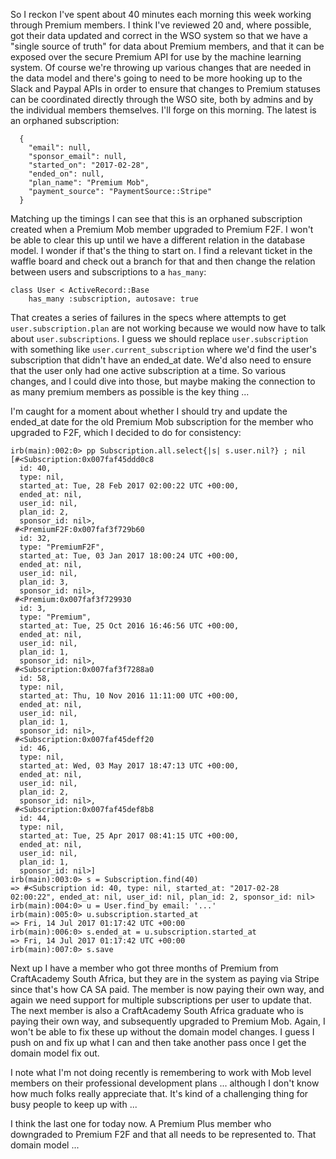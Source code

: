 So I reckon I've spent about 40 minutes each morning this week working through Premium members.  I think I've reviewed 20 and, where possible, got their data updated and correct in the WSO system so that we have a "single source of truth" for data about Premium members, and that it can be exposed over the secure Premium API for use by the machine learning system.  Of course we're throwing up various changes that are needed in the data model and there's going to need to be more hooking up to the Slack and Paypal APIs in order to ensure that changes to Premium statuses can be coordinated directly through the WSO site, both by admins and by the individual members themselves.  I'll forge on this morning.  The latest is an orphaned subscription:

```
  {
    "email": null,
    "sponsor_email": null,
    "started_on": "2017-02-28",
    "ended_on": null,
    "plan_name": "Premium Mob",
    "payment_source": "PaymentSource::Stripe"
  }
  ```
  
Matching up the timings I can see that this is an orphaned subscription created when a Premium Mob member upgraded to Premium F2F.  I won't be able to clear this up until we have a different relation in the database model.  I wonder if that's the thing to start on.  I find a relevant ticket in the waffle board and check out a branch for that and then change the relation between users and subscriptions to a `has_many`:

```
class User < ActiveRecord::Base
    has_many :subscription, autosave: true
```

That creates a series of failures in the specs where attempts to get `user.subscription.plan` are not working because we would now have to talk about `user.subscriptions`.  I guess we should replace `user.subscription` with something like `user.current_subscription` where we'd find the user's subscription that didn't have an ended_at date.  We'd also need to ensure that the user only had one active subscription at a time.  So various changes, and I could dive into those, but maybe making the connection to as many premium members as possible is the key thing ...

I'm caught for a moment about whether I should try and update the ended_at date for the old Premium Mob subscription for the member who upgraded to F2F, which I decided to do for consistency:

```
irb(main):002:0> pp Subscription.all.select{|s| s.user.nil?} ; nil
[#<Subscription:0x007faf45ddd0c8
  id: 40,
  type: nil,
  started_at: Tue, 28 Feb 2017 02:00:22 UTC +00:00,
  ended_at: nil,
  user_id: nil,
  plan_id: 2,
  sponsor_id: nil>,
 #<PremiumF2F:0x007faf3f729b60
  id: 32,
  type: "PremiumF2F",
  started_at: Tue, 03 Jan 2017 18:00:24 UTC +00:00,
  ended_at: nil,
  user_id: nil,
  plan_id: 3,
  sponsor_id: nil>,
 #<Premium:0x007faf3f729930
  id: 3,
  type: "Premium",
  started_at: Tue, 25 Oct 2016 16:46:56 UTC +00:00,
  ended_at: nil,
  user_id: nil,
  plan_id: 1,
  sponsor_id: nil>,
 #<Subscription:0x007faf3f7288a0
  id: 58,
  type: nil,
  started_at: Thu, 10 Nov 2016 11:11:00 UTC +00:00,
  ended_at: nil,
  user_id: nil,
  plan_id: 1,
  sponsor_id: nil>,
 #<Subscription:0x007faf45deff20
  id: 46,
  type: nil,
  started_at: Wed, 03 May 2017 18:47:13 UTC +00:00,
  ended_at: nil,
  user_id: nil,
  plan_id: 2,
  sponsor_id: nil>,
 #<Subscription:0x007faf45def8b8
  id: 44,
  type: nil,
  started_at: Tue, 25 Apr 2017 08:41:15 UTC +00:00,
  ended_at: nil,
  user_id: nil,
  plan_id: 1,
  sponsor_id: nil>]
irb(main):003:0> s = Subscription.find(40)
=> #<Subscription id: 40, type: nil, started_at: "2017-02-28 02:00:22", ended_at: nil, user_id: nil, plan_id: 2, sponsor_id: nil>
irb(main):004:0> u = User.find_by email: '...'
irb(main):005:0> u.subscription.started_at
=> Fri, 14 Jul 2017 01:17:42 UTC +00:00
irb(main):006:0> s.ended_at = u.subscription.started_at
=> Fri, 14 Jul 2017 01:17:42 UTC +00:00
irb(main):007:0> s.save
```

Next up I have a member who got three months of Premium from CraftAcademy South Africa, but they are in the system as paying via Stripe since that's how CA SA paid.  The member is now paying their own way, and again we need support for multiple subscriptions per user to update that.  The next member is also a CraftAcademy South Africa graduate who is paying their own way, and subsequently upgraded to Premium Mob.  Again, I won't be able to fix these up without the domain model changes.  I guess I push on and fix up what I can and then take another pass once I get the domain model fix out.

I note what I'm not doing recently is remembering to work with Mob level members on their professional development plans ... although I don't know how much folks really appreciate that.  It's kind of a challenging thing for busy people to keep up with ...

I think the last one for today now.  A Premium Plus member who downgraded to Premium F2F and that all needs to be represented to.  That domain model ...
